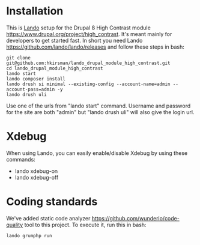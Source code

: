 # Installation

This is [Lando](https://lando.dev/) setup for the Drupal 8 High Contrast module
https://www.drupal.org/project/high_contrast. It's meant mainly for developers
to get started fast. In short you need Lando
https://github.com/lando/lando/releases and follow these steps in bash:

    git clone git@github.com:hkirsman/lando_drupal_module_high_contrast.git
    cd lando_drupal_module_high_contrast
    lando start
    lando composer install
    lando drush si minimal --existing-config --account-name=admin --account-pass=admin -y
    lando drush uli

Use one of the urls from "lando start" command. Username and password for the
site are both "admin" but "lando drush uli" will also give the login url.


# Xdebug

When using Lando, you can easily enable/disable Xdebug by using these commands:
 - lando xdebug-on
 - lando xdebug-off

# Coding standards

We've added static code analyzer https://github.com/wunderio/code-quality tool
to this project. To execute it, run this in bash:

    lando grumphp run
